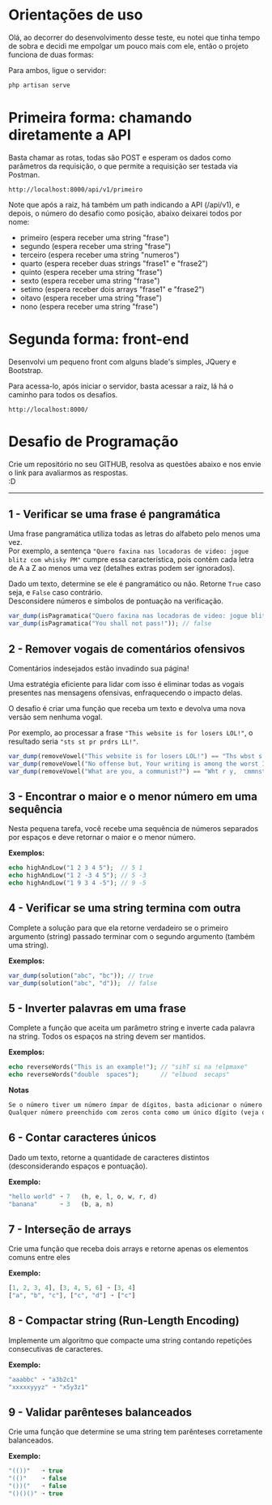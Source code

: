 
# Orientações de uso
Olá, ao decorrer do desenvolvimento desse teste, eu notei que tinha tempo de sobra e decidi me empolgar um pouco mais com ele, então o projeto funciona de duas formas:

Para ambos, ligue o servidor:

```php
php artisan serve
```

# Primeira forma: chamando diretamente a API

Basta chamar as rotas, todas são POST e esperam os dados como parâmetros da requisição, o que permite a requisição ser testada via Postman.

```url
http://localhost:8000/api/v1/primeiro
```

Note que após a raiz, há também um path indicando a API (/api/v1), e depois, o número do desafio como posição, abaixo deixarei todos por nome:

- primeiro (espera receber uma string "frase")
- segundo  (espera receber uma string "frase")
- terceiro (espera receber uma string "numeros")
- quarto   (espera receber duas strings "frase1" e "frase2")
- quinto   (espera receber uma string "frase")
- sexto    (espera receber uma string "frase")
- setimo   (espera receber dois arrays "frase1" e "frase2")
- oitavo   (espera receber uma string "frase")
- nono     (espera receber uma string "frase")

# Segunda forma: front-end

Desenvolvi um pequeno front com alguns blade's simples, JQuery e Bootstrap.

Para acessa-lo, após iniciar o servidor, basta acessar a raiz, lá há o caminho para todos os desafios.

```url
http://localhost:8000/
```

# Desafio de Programação

Crie um repositório no seu GITHUB, resolva as questões abaixo e nos envie o link para avaliarmos as respostas.  
:D  

---

## 1 - Verificar se uma frase é pangramática

Uma frase pangramática utiliza todas as letras do alfabeto pelo menos uma vez.  
Por exemplo, a sentença `"Quero faxina nas locadoras de video: jogue blitz com whisky PM"` cumpre essa característica, pois contém cada letra de A a Z ao menos uma vez (detalhes extras podem ser ignorados).  

Dado um texto, determine se ele é pangramático ou não. Retorne `True` caso seja, e `False` caso contrário.  
Desconsidere números e símbolos de pontuação na verificação.  

```php
var_dump(isPagramatica("Quero faxina nas locadoras de video: jogue blitz com whisky PM")); // true
var_dump(isPagramatica("You shall not pass!")); // false
```

## 2 - Remover vogais de comentários ofensivos

Comentários indesejados estão invadindo sua página!  

Uma estratégia eficiente para lidar com isso é eliminar todas as vogais presentes nas mensagens ofensivas, enfraquecendo o impacto delas.  

O desafio é criar uma função que receba um texto e devolva uma nova versão sem nenhuma vogal.  

Por exemplo, ao processar a frase `"This website is for losers LOL!"`, o resultado seria `"sts st pr prdrs LL!"`.  

```php
var_dump(removeVowel("This website is for losers LOL!") == "Ths wbst s fr lsrs LL!"); // true
var_dump(removeVowel("No offense but, Your writing is among the worst I've ever read") == "N ffns bt, Yr wrtng s mng th wrst 'v vr rd");
var_dump(removeVowel("What are you, a communist?") == "Wht r y,  cmmnst?"); 
```

## 3 - Encontrar o maior e o menor número em uma sequência

Nesta pequena tarefa, você recebe uma sequência de números separados por espaços e deve retornar o maior e o menor número.  

**Exemplos:**  
```php
echo highAndLow("1 2 3 4 5");  // 5 1
echo highAndLow("1 2 -3 4 5"); // 5 -3
echo highAndLow("1 9 3 4 -5"); // 9 -5
```

## 4 - Verificar se uma string termina com outra

Complete a solução para que ela retorne verdadeiro se o primeiro argumento (string) passado terminar com o segundo argumento (também uma string).  

**Exemplos:**  
```php
var_dump(solution("abc", "bc")); // true
var_dump(solution("abc", "d"));  // false
```

## 5 - Inverter palavras em uma frase

Complete a função que aceita um parâmetro string e inverte cada palavra na string. Todos os espaços na string devem ser mantidos.  

**Exemplos:**  
```php
echo reverseWords("This is an example!"); // "sihT si na !elpmaxe"
echo reverseWords("double  spaces");      // "elbuod  secaps"
```

**Notas**
```php
Se o número tiver um número ímpar de dígitos, basta adicionar o número de um único dígito no centro (veja o exemplo nº 1).
Qualquer número preenchido com zeros conta como um único dígito (veja o exemplo nº 2).
```

## 6 - Contar caracteres únicos

Dado um texto, retorne a quantidade de caracteres distintos (desconsiderando espaços e pontuação).

**Exemplo:**
```php
"hello world" ➝ 7   (h, e, l, o, w, r, d)
"banana"      ➝ 3   (b, a, n)
```

## 7 - Interseção de arrays

Crie uma função que receba dois arrays e retorne apenas os elementos comuns entre eles

**Exemplo:**
```php
[1, 2, 3, 4], [3, 4, 5, 6] ➝ [3, 4]  
["a", "b", "c"], ["c", "d"] ➝ ["c"]
```

## 8 - Compactar string (Run-Length Encoding)

Implemente um algoritmo que compacte uma string contando repetições consecutivas de caracteres.

**Exemplo:**
```php
"aaabbc" ➝ "a3b2c1"  
"xxxxxyyyz" ➝ "x5y3z1"
```

## 9 - Validar parênteses balanceados

Crie uma função que determine se uma string tem parênteses corretamente balanceados.

**Exemplo:**
```php
"(())"   ➝ true  
"(()"    ➝ false  
"())("   ➝ false  
"()()()" ➝ true
```
